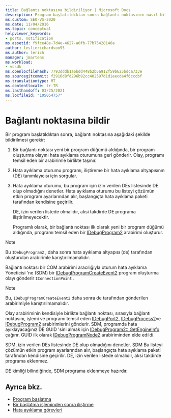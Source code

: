 ```yaml
---
title: Bağlantı noktasına bildiriliyor | Microsoft Docs
description: Program başlatıldıktan sonra bağlantı noktasının nasıl bildirileceğini öğrenin. Bu makale ayrıntılı bir açıklama içerir.
ms.custom: SEO-VS-2020
ms.date: 11/04/2016
ms.topic: conceptual
helpviewer_keywords:
- ports, notification
ms.assetid: f9fce48e-7d4e-4627-a0fb-77b75428146a
author: leslierichardson95
ms.author: lerich
manager: jmartens
ms.workload:
- vssdk
ms.openlocfilehash: 7793dddb1a6bdd448b2b5a912f59b625bdca733e
ms.sourcegitcommit: f2916d8fd296b92cc402597d1d1eecda4f6cccbf
ms.translationtype: MT
ms.contentlocale: tr-TR
ms.lasthandoff: 03/25/2021
ms.locfileid: "105054757"
---
```

# <a name="notify-the-port"></a>Bağlantı noktasına bildir
Bir program başlatıldıktan sonra, bağlantı noktasına aşağıdaki şekilde bildirilmesi gerekir:

1. Bir bağlantı noktası yeni bir program düğümü aldığında, bir program oluşturma olayını hata ayıklama oturumuna geri gönderir. Olay, programı temsil eden bir arabirimle birlikte taşınır.

2. Hata ayıklama oturumu programı, iliştireme bir hata ayıklama altyapısının (DE) tanımlayıcısı için sorgular.

3. Hata ayıklama oturumu, bu program için izin verilen DEs listesinde DE olup olmadığını denetler. Hata ayıklama oturumu bu listeyi çözümün etkin program ayarlarından alır, başlangıçta hata ayıklama paketi tarafından kendisine geçirilir.

    DE, izin verilen listede olmalıdır, aksi takdirde DE programa iliştirilmeyecektir.

   Programlı olarak, bir bağlantı noktası ilk olarak yeni bir program düğümü aldığında, programı temsil eden bir [IDebugProgram2](../../extensibility/debugger/reference/idebugprogram2.md) arabirimi oluşturur.

> [!NOTE]
> Bu `IDebugProgram2` , daha sonra hata ayıklama altyapısı (de) tarafından oluşturulan arabirimle karıştırılmamalıdır.

 Bağlantı noktası bir COM arabirimi aracılığıyla oturum hata ayıklama Yöneticisi 'ne (SDM) bir [IDebugProgramCreateEvent2](../../extensibility/debugger/reference/idebugprogramcreateevent2.md) program oluşturma olayı gönderir `IConnectionPoint` .

> [!NOTE]
> Bu, `IDebugProgramCreateEvent2` daha sonra de tarafından gönderilen arabirimiyle karıştırılmamalıdır.

 Olay arabiriminin kendisiyle birlikte bağlantı noktası, sırasıyla bağlantı noktasını, işlemi ve programı temsil eden [IDebugPort2](../../extensibility/debugger/reference/idebugport2.md), [IDebugProcess2](../../extensibility/debugger/reference/idebugprocess2.md)ve [IDebugProgram2](../../extensibility/debugger/reference/idebugprogram2.md) arabirimlerini gönderir. SDM, programda hata ayıklayacağınız DE GUID 'sini almak için [IDebugProgram2:: GetEngineInfo](../../extensibility/debugger/reference/idebugprogram2-getengineinfo.md) çağırır. GUID ilk olarak [IDebugProgramNode2](../../extensibility/debugger/reference/idebugprogramnode2.md) arabiriminden elde edildi.

 SDM, izin verilen DEs listesinde DE olup olmadığını denetler. SDM Bu listeyi çözümün etkin program ayarlarından alır, başlangıçta hata ayıklama paketi tarafından kendisine geçirilir. DE, izin verilen listede olmalıdır, aksi takdirde programa eklenmez.

 DE kimliği bilindiğinde, SDM programa eklenmeye hazırdır.

## <a name="see-also"></a>Ayrıca bkz.
- [Program başlatma](../../extensibility/debugger/launching-a-program.md)
- [Bir başlatma işleminden sonra iliştirme](../../extensibility/debugger/attaching-after-a-launch.md)
- [Hata ayıklama görevleri](../../extensibility/debugger/debugging-tasks.md)
